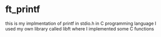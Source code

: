 # ft_printf
this is my implmentation of printf in stdio.h in C programming language I used my own library called libft where I implemented some C functions
